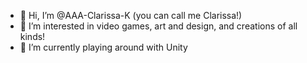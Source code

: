 - 👋 Hi, I’m @AAA-Clarissa-K (you can call me Clarissa!)
- 💞️ I’m interested in video games, art and design, and creations of all kinds!
- 🌱 I’m currently playing around with Unity

<!---
AAA-Clarissa-K/AAA-Clarissa-K is a ✨ special ✨ repository because its `README.md` (this file) appears on your GitHub profile.
You can click the Preview link to take a look at your changes.
--->

